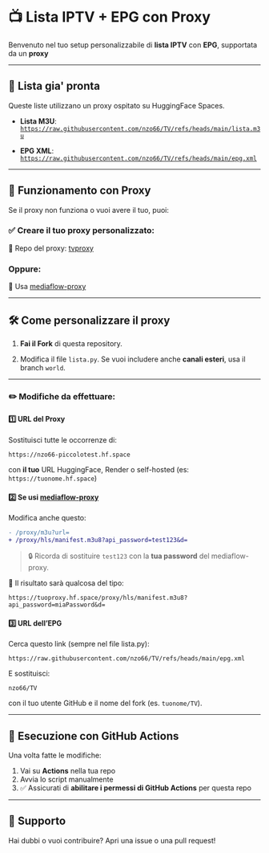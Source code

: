 # 📺 Lista IPTV + EPG con Proxy

Benvenuto nel tuo setup personalizzabile di **lista IPTV** con **EPG**, supportata da un **proxy**

---

## 🔗 Lista gia' pronta

Queste liste utilizzano un proxy ospitato su HuggingFace Spaces.

- **Lista M3U**:  
  [`https://raw.githubusercontent.com/nzo66/TV/refs/heads/main/lista.m3u`](https://raw.githubusercontent.com/nzo66/TV/refs/heads/main/lista.m3u)

- **EPG XML**:  
  [`https://raw.githubusercontent.com/nzo66/TV/refs/heads/main/epg.xml`](https://raw.githubusercontent.com/nzo66/TV/refs/heads/main/epg.xml)

---

## 🧩 Funzionamento con Proxy

Se il proxy non funziona o vuoi avere il tuo, puoi:

### ✅ Creare il tuo proxy personalizzato:

🔗 Repo del proxy: [tvproxy](https://github.com/nzo66/tvproxy)

### Oppure:

🔁 Usa [mediaflow-proxy](https://github.com/mhdzumair/mediaflow-proxy)

---

## 🛠️ Come personalizzare il proxy

1. **Fai il Fork** di questa repository.

2. Modifica il file `lista.py`. Se vuoi includere anche **canali esteri**, usa il branch `world`.

---

### ✏️ Modifiche da effettuare:

#### 1️⃣ URL del Proxy

Sostituisci tutte le occorrenze di:

```
https://nzo66-piccolotest.hf.space
```

con **il tuo** URL HuggingFace, Render o self-hosted (es: `https://tuonome.hf.space`)

#### 2️⃣ Se usi [mediaflow-proxy](https://github.com/mhdzumair/mediaflow-proxy)

Modifica anche questo:

```diff
- /proxy/m3u?url=
+ /proxy/hls/manifest.m3u8?api_password=test123&d=
```

> 🔒 Ricorda di sostituire `test123` con la **tua password** del mediaflow-proxy.

📌 Il risultato sarà qualcosa del tipo:

```
https://tuoproxy.hf.space/proxy/hls/manifest.m3u8?api_password=miaPassword&d=
```

#### 3️⃣ URL dell’EPG

Cerca questo link (sempre nel file lista.py):

```
https://raw.githubusercontent.com/nzo66/TV/refs/heads/main/epg.xml
```

E sostituisci:

```
nzo66/TV
```

con il tuo utente GitHub e il nome del fork (es. `tuonome/TV`).

---

## 🚀 Esecuzione con GitHub Actions

Una volta fatte le modifiche:

1. Vai su **Actions** nella tua repo
2. Avvia lo script manualmente
3. ✅ Assicurati di **abilitare i permessi di GitHub Actions** per questa repo

---

## 🤝 Supporto

Hai dubbi o vuoi contribuire? Apri una issue o una pull request!
